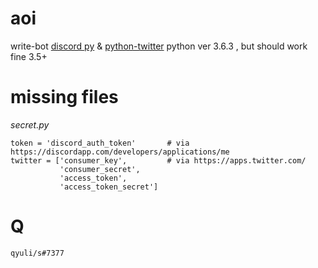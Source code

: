 # aoi

write-bot
[discord py](https://github.com/Rapptz/discord.py) & [python-twitter](https://github.com/bear/python-twitter)
python ver 3.6.3 , but should work fine 3.5+

# missing files
*secret.py*
```
token = 'discord_auth_token'       # via https://discordapp.com/developers/applications/me
twitter = ['consumer_key',         # via https://apps.twitter.com/
           'consumer_secret',
           'access_token',
           'access_token_secret']
```

# Q
`qyuli/s#7377`